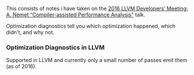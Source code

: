 This consists of notes i have taken on the [2016 LLVM Developers’ Meeting: A. Nemet “Compiler-assisted Performance Analysis"](https://www.youtube.com/watch?v=qq0q1hfzidg) talk.

Optimization diagnostics tell you which optimization happened, which didn't, and why not.

### Optimization Diagnostics in LLVM

Supported in LLVM and currently only a small number of passes emit them (as of 2016).


